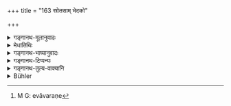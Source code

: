 +++
title = "163 स्रोतसाम् भेदको"

+++

<details><summary>गङ्गानथ-मूलानुवादः</summary>

He who diverts water-courses, he who is addicted to obstructing them, the house-planner, the messenger and
</details>

<details><summary>मेधातिथिः</summary>

स्रोतांसि उदकागमाः, तेषां **भेदकः** । सेतुं भित्त्वा देशान्तरे व्रीह्यादिसेकार्थं नयति । **तेषां च** स्रोतसाम् एव **चावरणे**[^२९४] **रतः** । आवरणं आच्छादनम् । यतः प्रदेशाद् उदकम् उद्भवति तत् स्थगयति । गृहाणां संनिवेशोपदेशकः, वास्तुविद्याजीवी, स्थपतिः सूत्रधारादिः । न त्व् आत्मनो गृहाणां संनिवेशयिता । **दूतो** राज्ञः प्रेष्यो दासवद् विनियोज्यः । दूतस् तु संधिविग्रहादाव् एव प्रेष्यते । वृक्षान् रोपयति मूल्येन । धर्मार्थं तु न दोषः, अविगर्हिताचारत्वात् । विहितं वृक्षारोपणम् "दशाम्रवापी नरकं न याति" ॥ ३.१५३ ॥


[^२९४]:
     M G: evāvaraṇe
</details>

<details><summary>गङ्गानथ-भाष्यानुवादः</summary>

‘*Water-courses*’—the sources of water;—‘*he who diverts*’ these;
*i.e*., having cut the embankments, takes the water to irrigate his
field, &c.

‘He who is addicted to obstructing them’—*i.e*, the water-courses.

‘*Obstructing*’ means *covering up*; hence the meaning is that^(‘)he who closes the source from which the water flows.’

The person who advises regarding the position of houses;—one who lives by the science of architecture; *i.e*., the architect, the mason, and so forth. One who plans his own houses is not meant here.

‘*Messenger*,’—the king’s servant; who is employed by him as a slave. He is one who is employed in business relating to peace and war.

He who plants trees for payment. Planting them as a righteous act is not reprehensible; because such an act would not be ‘reprehensible practice;’ in fact, the planting of trees has been actually enjoined, as we learn from such assertions as^(‘)he who has planted ten mango-trees goes not to hell.’—(163)
</details>

<details><summary>गङ्गानथ-टिप्पन्यः</summary>

This verse is quoted in *Parāśaramādhava* (Ācāra, p. 688), which
explains (on p. 694) ‘*gṛhasaṃveśakaḥ*’ as ‘one who makes a living by
carpentry’;—in *Hemādri* (Śrāddha, p. 482);—and in *Nṛsiṃhaprasāda*
(Śrāddha, p. 9a).
</details>

<details><summary>गङ्गानथ-तुल्य-वाक्यानि</summary>

**(verses 3.150-166)  
**

See Comparative notes for [Verse
3.150].
</details>

<details><summary>Bühler</summary>

163	He who diverts water-courses, and he who delights in obstructing them, an architect, a messenger, and he who plants trees (for money),
</details>
